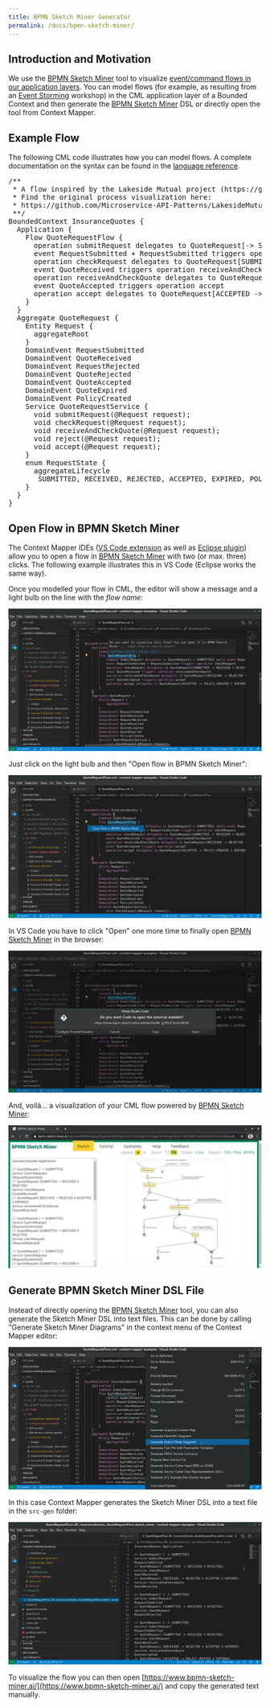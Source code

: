 ```yaml
---
title: BPMN Sketch Miner Generator
permalink: /docs/bpmn-sketch-miner/
---
```


## Introduction and Motivation
We use the [BPMN Sketch Miner](https://www.bpmn-sketch-miner.ai/) tool to visualize [event/command flows in our application layers](/docs/application-and-process-layer/#processes-and-eventcommand-flows). You can model flows (for example, as resulting from an [Event Storming](/docs/event-storming/) workshop) in the CML application layer of a Bounded Context and then generate the [BPMN Sketch Miner](https://www.bpmn-sketch-miner.ai/) DSL or directly open the tool from Context Mapper.

## Example Flow
The following CML code illustrates how you can model flows. A complete documentation on the syntax can be found in the [language reference](/docs/application-and-process-layer/#processes-and-eventcommand-flows).

<div class="highlight"><pre><span></span><span class="c">/**</span>
<span class="c"> * A flow inspired by the Lakeside Mutual project (https://github.com/Microservice-API-Patterns/LakesideMutual).</span>
<span class="c"> * Find the original process visualization here:</span>
<span class="c"> * https://github.com/Microservice-API-Patterns/LakesideMutual/blob/master/policy-management-backend/src/main/java/com/lakesidemutual/policymanagement/domain/insurancequoterequest/RequestStatus.java</span>
<span class="c"> **/</span>
<span class="k">BoundedContext</span> InsuranceQuotes {
  <span class="k">Application</span> {
    <span class="k">Flow</span> QuoteRequestFlow {
      <span class="k">operation</span> submitRequest <span class="k">delegates</span> <span class="k">to</span> QuoteRequest[-<span class="k">&gt;</span> SUBMITTED] <span class="k">emits</span> <span class="k">event</span> RequestSubmitted
      <span class="k">event</span> RequestSubmitted + RequestSubmitted <span class="k">triggers</span> <span class="k">operation</span> checkRequest
      <span class="k">operation</span> checkRequest <span class="k">delegates</span> <span class="k">to</span> QuoteRequest[SUBMITTED -&gt; RECEIVED <span class="k">X</span> REJECTED] <span class="k">emits</span> <span class="k">event</span> QuoteReceived <span class="k">X</span> RequestRejected
      <span class="k">event</span> QuoteReceived <span class="k">triggers</span> <span class="k">operation</span> receiveAndCheckQuote
      <span class="k">operation</span> receiveAndCheckQuote <span class="k">delegates</span> <span class="k">to</span> QuoteRequest[RECEIVED -&gt; REJECTED <span class="k">X</span> ACCEPTED <span class="k">X</span> EXPIRED] <span class="k">emits</span> <span class="k">event</span> QuoteRejected <span class="k">X</span> QuoteAccepted <span class="k">X</span> QuoteExpired
      <span class="k">event</span> QuoteAccepted <span class="k">triggers</span> <span class="k">operation</span> accept
      <span class="k">operation</span> accept <span class="k">delegates</span> <span class="k">to</span> QuoteRequest[ACCEPTED -&gt; POLICY_CREATED <span class="k">X</span> EXPIRED] <span class="k">emits</span> <span class="k">event</span> PolicyCreated <span class="k">X</span> QuoteExpired
    }
  }
  <span class="k">Aggregate</span> QuoteRequest {
    <span class="k">Entity</span> Request {
      <span class="k">aggregateRoot</span>
    }
    <span class="k">DomainEvent</span> RequestSubmitted
    <span class="k">DomainEvent</span> QuoteReceived
    <span class="k">DomainEvent</span> RequestRejected
    <span class="k">DomainEvent</span> QuoteRejected
    <span class="k">DomainEvent</span> QuoteAccepted
    <span class="k">DomainEvent</span> QuoteExpired
    <span class="k">DomainEvent</span> PolicyCreated
    <span class="k">Service</span> QuoteRequestService {
      <span class="k">void</span> submitRequest(@Request request);
      <span class="k">void</span> checkRequest(@Request request);
      <span class="k">void</span> receiveAndCheckQuote(@Request request);
      <span class="k">void</span> reject(@Request request);
      <span class="k">void</span> accept(@Request request);
    }
    <span class="k">enum</span> RequestState {
      <span class="k">aggregateLifecycle</span>
       SUBMITTED, RECEIVED, REJECTED, ACCEPTED, EXPIRED, POLICY_CREATED
    }
  }
}
</pre></div>

## Open Flow in BPMN Sketch Miner
The Context Mapper IDEs ([VS Code extension](/docs/vs-code/) as well as [Eclipse plugin](/docs/eclipse/)) allow you to open a flow in [BPMN Sketch Miner](https://www.bpmn-sketch-miner.ai/) with two (or max. three) clicks. The following example illustrates this in VS Code (Eclipse works the same way).

Once you modelled your flow in CML, the editor will show a message and a light bulb on the line with the _flow name_:

<a href="/img/bpmn-sketch-miner-in-vs-code-1.png" target="_blank">![BPMN Sketch Miner message on CML flow](/img/bpmn-sketch-miner-in-vs-code-1.png)</a>

Just click on the light bulb and then "Open flow in BPMN Sketch Miner":

<a href="/img/bpmn-sketch-miner-in-vs-code-2.png" target="_blank">![Open flow in BPMN Sketch Miner (1)](/img/bpmn-sketch-miner-in-vs-code-2.png)</a>

In VS Code you have to click "Open" one more time to finally open [BPMN Sketch Miner](https://www.bpmn-sketch-miner.ai/) in the browser:

<a href="/img/bpmn-sketch-miner-in-vs-code-3.png" target="_blank">![Open flow in BPMN Sketch Miner (2)](/img/bpmn-sketch-miner-in-vs-code-3.png)</a>

And, voilà... a visualization of your CML flow powered by [BPMN Sketch Miner](https://www.bpmn-sketch-miner.ai/):

<a href="/img/bpmn-sketch-miner-in-vs-code-4.png" target="_blank">![CML flow visualized in BPMN Sketch Miner](/img/bpmn-sketch-miner-in-vs-code-4.png)</a>

## Generate BPMN Sketch Miner DSL File
Instead of directly opening the [BPMN Sketch Miner](https://www.bpmn-sketch-miner.ai/) tool, you can also generate the Sketch Miner DSL into text files. This can be done by calling "Generate Sketch Miner Diagrams" in the context menu of the Context Mapper editor:

<a href="/img/bpmn-sketch-miner-in-vs-code-5.png" target="_blank">![Generate Sketch Miner Files](/img/bpmn-sketch-miner-in-vs-code-5.png)</a>

In this case Context Mapper generates the Sketch Miner DSL into a text file in the `src-gen` folder:

<a href="/img/bpmn-sketch-miner-in-vs-code-6.png" target="_blank">![Generate Sketch Miner Files](/img/bpmn-sketch-miner-in-vs-code-6.png)</a>

To visualize the flow you can then open [https://www.bpmn-sketch-miner.ai/](https://www.bpmn-sketch-miner.ai/) and copy the generated text manually.
